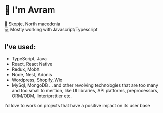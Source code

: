 # 👋 I'm Avram
📍 Skopje, North macedonia  
:computer: Mostly working with Javascript/Typescript  

## I've used:
- TypeScript, Java
- React, React Native
- Redux, MobX
- Node, Nest, Adonis
- Wordpress, Shopify, Wix
- MySql, MongoDB
... and other revolving technologies that are too many and too small to mention, like UI libraries, API platforms, preprocessors, ORM/ODM, linter/prettier etc.

I'd love to work on projects that have a positive impact on its user base

